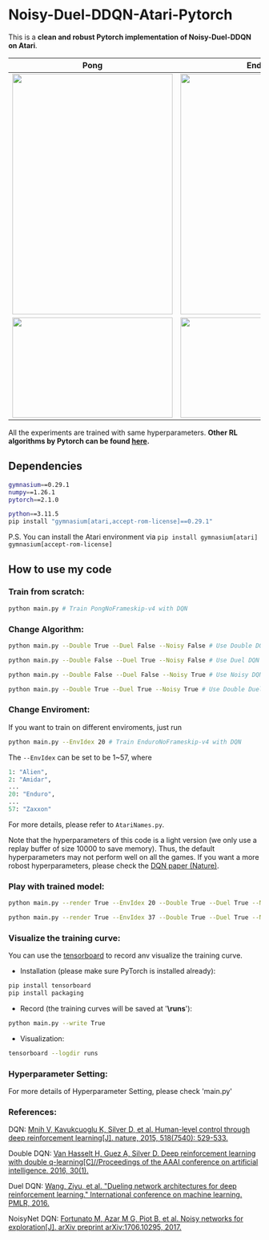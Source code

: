 # Noisy-Duel-DDQN-Atari-Pytorch
This is a **clean and robust Pytorch implementation of Noisy-Duel-DDQN on Atari**.

Pong| Enduro
:-----------------------:|:-----------------------:|
<img src="https://github.com/XinJingHao/Noisy-Duel-DDQN-Atari-Pytorch/blob/main/IMGs/Pong.gif" width="320" height="480">| <img src="https://github.com/XinJingHao/Noisy-Duel-DDQN-Atari-Pytorch/blob/main/IMGs/Enduro.gif" width="320" height="480">
<img src="https://github.com/XinJingHao/Noisy-Duel-DDQN-Atari-Pytorch/blob/main/IMGs/Pong.png" width="320" height="200">| <img src="https://github.com/XinJingHao/Noisy-Duel-DDQN-Atari-Pytorch/blob/main/IMGs/Enduro.png" width="320" height="200">

All the experiments are trained with same hyperparameters. **Other RL algorithms by Pytorch can be found [here](https://github.com/XinJingHao/RL-Algorithms-by-Pytorch).**



## Dependencies
```bash
gymnasium==0.29.1
numpy==1.26.1
pytorch==2.1.0

python==3.11.5
pip install "gymnasium[atari,accept-rom-license]==0.29.1"
```

P.S. You can install the Atari environment via ```pip install gymnasium[atari] gymnasium[accept-rom-license]```

## How to use my code
### Train from scratch:
```bash
python main.py # Train PongNoFrameskip-v4 with DQN
```

### Change Algorithm:
```bash
python main.py --Double True --Duel False --Noisy False # Use Double DQN
```
```bash
python main.py --Double False --Duel True --Noisy False # Use Duel DQN
```
```bash
python main.py --Double False --Duel False --Noisy True # Use Noisy DQN
```
```bash
python main.py --Double True --Duel True --Noisy True # Use Double Duel Noisy DQN
```

### Change Enviroment:
If you want to train on different enviroments, just run 
```bash
python main.py --EnvIdex 20 # Train EnduroNoFrameskip-v4 with DQN
```
The ```--EnvIdex``` can be set to be 1~57, where 
```python
1: "Alien",
2: "Amidar",
...
20: "Enduro",
...
57: "Zaxxon"
```
For more details, please refer to ```AtariNames.py```. 

Note that the hyperparameters of this code is a light version (we only use a replay buffer of size 10000 to save memory). Thus, the default hyperparameters may not perform well on all the games. If you want a more robost hyperparameters, please check the [DQN paper (Nature)](https://www.nature.com/articles/nature14236/?source=post_page).


### Play with trained model:
```bash
python main.py --render True --EnvIdex 20 --Double True --Duel True --Noisy False --Loadmodel True --ModelIdex 900 # Play with Enduro
```
```bash
python main.py --render True --EnvIdex 37 --Double True --Duel True --Noisy True --Loadmodel True --ModelIdex 700 # Play with Pong
```

### Visualize the training curve:
You can use the [tensorboard](https://pytorch.org/docs/stable/tensorboard.html) to record anv visualize the training curve. 

- Installation (please make sure PyTorch is installed already):
```bash
pip install tensorboard
pip install packaging
```
- Record (the training curves will be saved at '**\runs**'):
```bash
python main.py --write True
```

- Visualization:
```bash
tensorboard --logdir runs
```

### Hyperparameter Setting:
For more details of Hyperparameter Setting, please check 'main.py'

### References:
DQN: [Mnih V, Kavukcuoglu K, Silver D, et al. Human-level control through deep reinforcement learning[J]. nature, 2015, 518(7540): 529-533.](https://www.nature.com/articles/nature14236/?source=post_page)

Double DQN: [Van Hasselt H, Guez A, Silver D. Deep reinforcement learning with double q-learning[C]//Proceedings of the AAAI conference on artificial intelligence. 2016, 30(1).](https://ojs.aaai.org/index.php/AAAI/article/view/10295)

Duel DQN: [Wang, Ziyu, et al. "Dueling network architectures for deep reinforcement learning." International conference on machine learning. PMLR, 2016.](https://proceedings.mlr.press/v48/wangf16.pdf)

NoisyNet DQN: [Fortunato M, Azar M G, Piot B, et al. Noisy networks for exploration[J]. arXiv preprint arXiv:1706.10295, 2017.](https://arxiv.org/abs/1706.10295)

